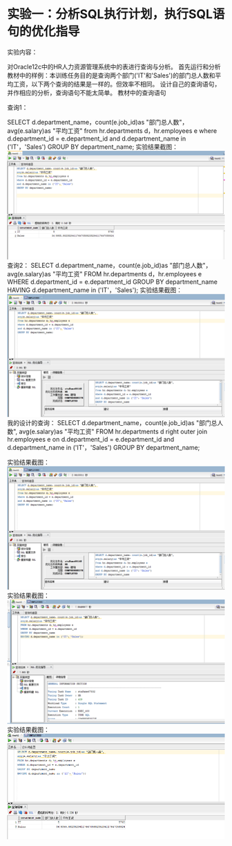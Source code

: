 #                                         实验一：分析SQL执行计划，执行SQL语句的优化指导
实验内容：

对Oracle12c中的HR人力资源管理系统中的表进行查询与分析。
首先运行和分析教材中的样例：本训练任务目的是查询两个部门('IT'和'Sales')的部门总人数和平均工资，以下两个查询的结果是一样的。但效率不相同。
设计自己的查询语句，并作相应的分析，查询语句不能太简单。
教材中的查询语句

查询1：

SELECT d.department_name，count(e.job_id)as "部门总人数"，
avg(e.salary)as "平均工资"
from hr.departments d，hr.employees e
where d.department_id = e.department_id
and d.department_name in ('IT'，'Sales')
GROUP BY department_name;
实验结果截图：![](https://github.com/rusellwestbook/oracle/blob/master/test1/J%7DL%602X%25WIUT9%5DDQD~WVXENR.png)
查询2：
SELECT d.department_name，count(e.job_id)as "部门总人数"，
avg(e.salary)as "平均工资"
FROM hr.departments d，hr.employees e
WHERE d.department_id = e.department_id
GROUP BY department_name
HAVING d.department_name in ('IT'，'Sales');
实验结果截图：![](https://github.com/rusellwestbook/oracle/blob/master/test1/3CTNM~6GPIDIOT847IAC5%40B.png)
我的设计的查询：
SELECT d.department_name，count(e.job_id)as "部门总人数",
avg(e.salary)as "平均工资"
FROM hr.departments d right outer join hr.employees e
on d.department_id = e.department_id
and d.department_name in ('IT'，'Sales')
GROUP BY department_name;


实验结果截图：![](https://github.com/rusellwestbook/oracle/blob/master/test1/3CTNM~6GPIDIOT847IAC5%40B.png)
实验结果截图：![](https://github.com/rusellwestbook/oracle/blob/master/test1/R%7BLFDCWCF2HM1TEPF%60O0NXL.png)
实验结果截图：![](https://github.com/rusellwestbook/oracle/blob/master/test1/_7%605S_EGAC7R63%7DY5O%5BB%5D%7BD.png)
